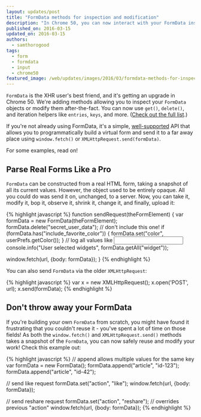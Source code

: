 ```yaml
---
layout: updates/post
title: "FormData methods for inspection and modification"
description: "In Chrome 50, you can now interact with your FormData instances before sending them on their journey."
published_on: 2016-03-15
updated_on: 2016-03-15
authors:
  - samthorogood
tags:
  - form
  - formdata
  - input
  - chrome50
featured_image: /web/updates/images/2016/03/formdata-methods-for-inspection-and-modification/form.png
---
```


`FormData` is the XHR user's best friend, and it's getting an upgrade in Chrome 50.
We're adding methods allowing you to inspect your `FormData` objects or modify them after-the-fact.
You can now use `get()`, `delete()`, and iteration helpers like `entries`, `keys`, and more. ([Check out the full list](https://developer.mozilla.org/en/docs/Web/API/FormData).)

If you're not already using FormData, it's a simple, [well-supported](http://caniuse.com/#feat=xhr2) API that allows you to programmatically build a virtual form and send it to a far away place using `window.fetch()` or `XMLHttpRequest.send(formData)`.

For some examples, read on!

## Parse Real Forms Like a Pro

`FormData` can be constructed from a real HTML form, taking a snapshot of all its current values.
However, the object used to be entirely opaque. All you could do was send it on, unchanged, to a server.
Now, you can take it, modify it, bop it, observe it, shrink it, change it, and finally, upload it:

{% highlight javascript %}
function sendRequest(theFormElement) {
  var formData = new FormData(theFormElement);
  formData.delete("secret_user_data"); // don't include this one!
  if (formData.has("include_favorite_color")) {
    formData.set("color", userPrefs.getColor());
  }
  // log all values like <input name="widget">
  console.info("User selected widgets", formData.getAll("widget"));

  window.fetch(url, {body: formData});
}
{% endhighlight %}

You can also send `FormData` via the older `XMLHttpRequest`:

{% highlight javascript %}
  var x = new XMLHttpRequest();
  x.open('POST', url);
  x.send(formData);
{% endhighlight %}

## Don't throw away your FormData

If you're building your own `FormData` from scratch, you might have found it frustrating that you couldn't reuse it - you've spent a lot of time on those fields!
As both the `window.fetch()` and `XMLHttpRequest.send()` methods takes a snapshot of the `FormData`, you can now safely reuse and modify your work!
Check this example out:

{% highlight javascript %}
  // append allows multiple values for the same key
  var formData = new FormData();
  formData.append("article", "id-123");
  formData.append("article", "id-42");

  // send like request
  formData.set("action", "like");
  window.fetch(url, {body: formData});

  // send reshare request
  formData.set("action", "reshare");  // overrides previous "action"
  window.fetch(url, {body: formData});
{% endhighlight %}
